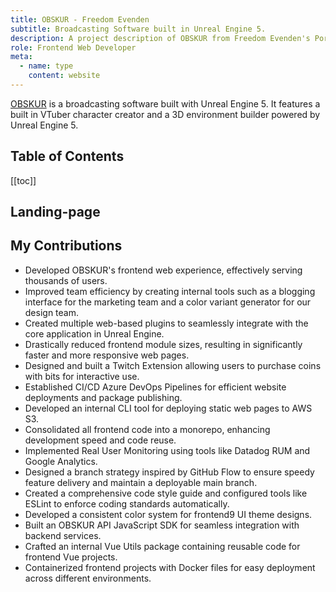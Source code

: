 ```yaml
---
title: OBSKUR - Freedom Evenden
subtitle: Broadcasting Software built in Unreal Engine 5.
description: A project description of OBSKUR from Freedom Evenden's Portfolio.
role: Frontend Web Developer
meta:
  - name: type
    content: website
---
```


[OBSKUR](https://obskur.com) is a broadcasting software built with Unreal Engine 5. It features a built in VTuber character creator and a 3D environment builder powered by Unreal Engine 5.



## Table of Contents
[[toc]]

## Landing-page

<ProjectCarousel :images="[
  'https://lh3.googleusercontent.com/pw/AP1GczM7LvUT-UA1cae-vrEWLyenXieScbceTvEXfxDS6-Nq68CqdB9JxAgY6KdrVyiUBbcS0ANU6w8XnbskNbff57XzaLp_PF6BXNrXq3BtSIdZV6JXC6OlGIlu3UYzPRAzx5IsrP-5_1mAG0BFpIimpuwQwyOC6e0QwbqvNDibq_MPzHWjEhAgycmG9VVofnyTSfMT-6F43GBghxlu0NAjnb83YdbD6z2PiVPH948FgXm0cWU2sDzkWZ2F5ltw9mCaas04VYjsEml83eUs9gFQ6ajOFBYFDwjnHzVIP6ocnmQ4fE8p8cH9e6ZlJmF3XmL1dxJ289cz_3LLwujWVBiJGzRLZW8fDa56RvVmXamcHaDIzhVvm3utrhDUjHuIosBQ3V2xGl4ZbT8Vg64UE9zH5R-pn7NM-DeHVjHgzDuZ7sWpFalL8-wCF-yMUdYXCAv0cPxyVCRFYQ_I1xVyBEaza_NHTxxHEDO_xVLFPozVyu2mmwCJWvtlznG4mH7-KowLFIo4nK5WLyiCLMUDkTitE6MZsrKX0bnSOQSib0r0WkGL43w0GJ2oOcIYNPEiZkuMWAdkBncoL5HZx-nW18zGKTR2Ot5CG9itJl3h4W-GbVaYAumRy_DPMkqjTJcNvgN1mmzx_k3LjzyYDvnS5YL6tVy1agQAmdep_Q22ubQcZHzuK6sxi2Da0hG8qA4B21ph-wagIbSXHRcL6oZQ0TPOrmN5cjxpbfE5cfjdZi5XzQtrRhrIdl3lVXAIfrWKHuYPwx9xVbcFctC2XhA9nJCcuGlSRKdgDp2-n1x4lJ2xansLPLEykrqjhUpRosTXc3b4F5hiYssiAle9uOQFxk26k3nWiD4ZC6tf-HdV0gxd6o0iVLfPg5il6WqcFze5VN_ygUwB2yp1bGpJuOfz1xFXiWK05KQ=w1717-h966-s-no-gm?authuser=0',
  'https://lh3.googleusercontent.com/pw/AP1GczOUK8gg_6DDDBhdp5ibpwz4SC_8R13S1lh9pRTUoFj_kXAyBCMu2YSUDZpETjcKhsGVSTxqxAjXc04yDDUCMrHiLqMw8eIHTrTuJ0vQH3bTm_inH6nihy3HVWcEAOw9JJCY1j6ivXwt9IF5JT7EWImW_KFsCF2n4nsLzT7-Wl-E-alLPMtdchsso5-d7BQ7i7BKfYse_E0_lnBIWTMWBdBABSOFX6kl9fqFuJr5dYWpjhlSCAkVpnlXEYOs9bR7wBr8QAUiCE6LuoARvHWgNTOCDD1sYcI20iWRmfxORVKKBwmTEteSoHxItMRzYZsgKGiAJ5wQvUa3CKevub-e_WiYqHQBbR6MU2sI_8glEL1mHuOpcweJ3ck8fn4yAZ8jMXygqiKlvW0Zeb78ldLVWYxtgzv5H2yRxOCmHzYEGQmXAb43por32iRoPhl13NGaVYEVRQyDY3Cbv4mmL1BTMb4bj-3Xu-Y5IZe9YVayx4zsuzfLFgDnRFgFCKMzXUtu2-kgUlrSD42N9xuBv3VRcgoFP9X_DCMSf6sMti7jACn3qTJshDYm5dRpjqelkikiuvr7CnU3AOKHLrc1xDjaKKzZtPZTyfT9i16q1cgbQIMWLswzZFB3IdmuSbScSfluibRZsdUaqKSFfFpgzHjcAdmyLJ5h7Pthu_GdA3iLpfTnTmCIDjICXqNTA58-f-L0T4Z1rxqS5hOz-GjVSBklnkSGdpuKYX3rkQjtUsxvJVlNNvYHmMBPnWLCVpecBIkleTczNUdrkiBhFo5hzyfdAuMGZpP1DUWRyjrfM_3GSloCTNOFZMjpJ3nUjIUIE32VLapsRxty-Aq-go_WiTyPmPJyg7tMHWEx2m5M1MwIvxL27uDreiYB-JyODxt99t99p2wOytN7jvEo99ys1toQAuGWpXc=w1717-h966-s-no-gm?authuser=0',
  'https://lh3.googleusercontent.com/pw/AP1GczM-t9O-gol_OcHoxv2oEeRO4-K6mNzrEBDly0lQ9x03Mnb5pi8NXfkS4lPf3voLVrV2-GWzA2p-a5e76swa-lvcynAnFf1wS068Po7UKFnZAhvRRLGFV9KJ-pVFS_6ENdj9R0ECI5rFnDwn1shS690I35XeL2mEYJ5cd5y3m4L4qZaXtskqNsPUm0gD5xQCIKVWR1GlA892hCc0mPduclJbBvNBV4KjQo1WbZjpHtwBs2Iq84eN5bZ-OGU206q8xuQ_k1t3GaqqdPQz0tVWRIFuOmfVHqWwl-HsBd6a1mbXaFr8uIIjWiE2tcqcpN5JVlRzY5aY1NWzgmizQDH4y_TwPgarTQBoubM7pT7X7BDXPLfpoWGBr5A1Z4Dv1-3-jUm3wpyOkEQBnTg6Y9RMQvrzMIQAoHPZOdp-cKviv6dr2rbieza3q-PXX_fq3FamvbMvkdhMxfDgcbbtLYRxrh5wbl94z-thyoJQy2x8BOMvcevItzoaf_iFrtx4tQgd_wlXjhff7-S4iLqTSPsozNgFIERhRCh0DfODWi-eHJftknVzjqFLG_oxqUWMXT42_WpO9LtGBfHn0f6_grI2l-JFRivUOidxm9EZJuujIBqYIMB3ByH1Hky_TDMiToi-qnL6htobBYTR7k9qBLhl1a3og3UMG1HuNi6riDDXQDkVPnOE3BYH4NVshLZ0hK53mOmhrfdy5QpAhSF02BRAgxJbk6raPsIXRuzObXttbv39H0Yp-tdhKgauRAJIMSCMDW8rxd58dQrOE_UN0eH9BBIR4oDzxIfMdZZT-qtvAWMT31ek1DdUD3a606qZt82_Co9VN52uUDg9SDKrZLj_6rjp33-B3hM2896pWH8cAJkpMz7xq7QwRCUM9_QTvqcGNVf61-hLWtm6CWB32zmkoxAtznE=w1718-h966-s-no-gm?authuser=0',
  'https://lh3.googleusercontent.com/pw/AP1GczNEv7B6KzGOTTRHrIPZ2zQcPLR-fDquxAoyxhMM7teQmhtPrn2J-vJQe3P-Exx36mVnUSaWFgeEzoLxjlQrfytVBmKSZH1YpAgzPeYPTlToAf8Weyk5c7LPVlkqjM1_lqHoiLzJHjqaeP1UvooFW4b8IRHi5ApfGg2czCwhD4XZTWUCNto9FoV6ZrG9-tcBYSLqBVRhlWpuS4r5R4TzCrxLEQJK4Tj8Vx3x8Y3jpe2qy6cpaer2bb2E2_bU9PZti7bUmGhG942t6W_svPZpcKSR4D99hsXIE_hOa5BEyOpHvX4wSlgkerlQ0qki1x1p0S9d6d3nAilM5ATmmtqtLowb4_yeB4Ya8Y42bkFia5LTGyYrevHzAObjW9IPAJFU65zoqPQqiY75KNrR27wHfuz1TaGQY6efdR9l-coL7bcD5ztVmCudiwqZIAe9VXE1WT60K54LP7uq55D6pWKreztkyeaS3MqLYlgUb7kVe4lDS_aW83w5R8ot0a8_5BtsX9QJHGsFg8NreC5WJ9fxT7Om4YB9J87p6g15m6Ih1YWk6sy-LYl3ciC8mVyGcN1GKuZweu2FJI0yNj-IAuDuiSBSEwtdPEfdK6UGp-8mD8a0GXyf6apUvu6ZI-mATmr7YnToKADEtFZgivB8pt5WCuKaBEChCl5GWDyg5biFn5PP96Fdhq1Hjbt0FVWdsXwIh7UDBZrz9NDa_lFO6QeIjW8mR0Em6hsH-KkkEeA_o7S1oM3HcF2SK3Uos-I8ii4PQ_M4qI3XTeXReGQUHY1Yxf48WCH-cj3qIo6aoqJgh7KmgoWyCa3vb-TTD824k476EkcpRv02cv3SywFUpFj-ywrHE-D4z2delGhgS0JQwo5lEeXg4pjul9d5cos_rHC9kpdPl_SKeVZomuf4_94Qzcsn3SM=w1794-h966-s-no-gm?authuser=0'
]" />

## My Contributions

- Developed OBSKUR's frontend web experience, effectively serving thousands of users.
- Improved team efficiency by creating internal tools such as a blogging interface for the marketing team and a color variant generator for our design team.
- Created multiple web-based plugins to seamlessly integrate with the core application in Unreal Engine.
- Drastically reduced frontend module sizes, resulting in significantly faster and more responsive web pages.
- Designed and built a Twitch Extension allowing users to purchase coins with bits for interactive use.
- Established CI/CD Azure DevOps Pipelines for efficient website deployments and package publishing.
- Developed an internal CLI tool for deploying static web pages to AWS S3.
- Consolidated all frontend code into a monorepo, enhancing development speed and code reuse. 
- Implemented Real User Monitoring using tools like Datadog RUM and Google Analytics.
- Designed a branch strategy inspired by GitHub Flow to ensure speedy feature delivery and maintain a deployable main branch.
- Created a comprehensive code style guide and configured tools like ESLint to enforce coding standards automatically.
- Developed a consistent color system for frontend9 UI theme designs.
- Built an OBSKUR API JavaScript SDK for seamless integration with backend services.
- Crafted an internal Vue Utils package containing reusable code for frontend Vue projects.
- Containerized frontend projects with Docker files for easy deployment across different environments.